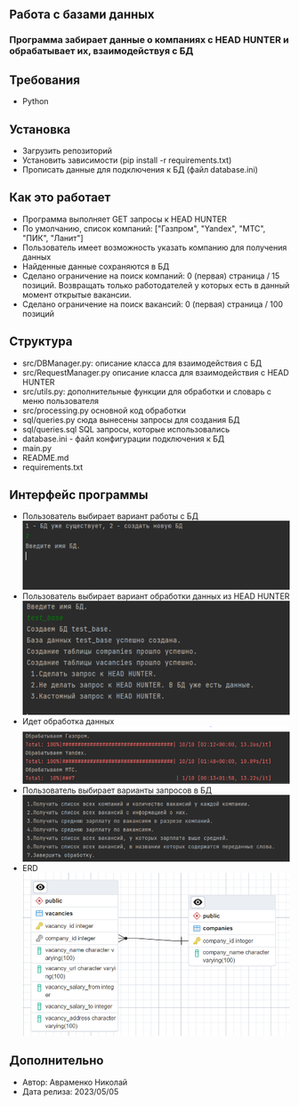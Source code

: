 ## Работа с базами данных 
### Программа забирает данные о компаниях с HEAD HUNTER и обрабатывает их, взаимодействуя с БД
## Требования
* Python
## Установка
* Загрузить репозиторий
* Установить зависимости (pip install -r requirements.txt)
* Прописать данные для подключения к БД (файл database.ini)
## Как это работает
* Программа выполняет GET запросы к HEAD HUNTER
* По умолчанию, список компаний: ["Газпром", "Yandex", "МТС", "ПИК", "Ланит"]
* Пользователь имеет возможность указать компанию для получения данных
* Найденные данные сохраняются в БД
* Сделано ограничение на поиск компаний: 0 (первая) страница / 15 позиций. Возвращать только работодателей у которых есть в данный момент открытые вакансии.
* Сделано ограничение на поиск вакансий: 0 (первая) страница / 100 позиций

## Структура
* src/DBManager.py: описание класса для взаимодействия с БД
* src/RequestManager.py описание класса для взаимодействия с HEAD HUNTER
* src/utils.py: дополнительные функции для обработки и словарь с меню пользователя
* src/processing.py основной код обработки
* sql/queries.py сюда вынесены запросы для создания БД
* sql/queries.sql SQL запросы, которые использовались
* database.ini - файл конфигурации подключения к БД
* main.py
* README.md
* requirements.txt
## Интерфейс программы
* Пользователь выбирает вариант работы с БД
![img_5.png](images/img_5.png)
* Пользователь выбирает вариант обработки данных из HEAD HUNTER
![img_2.png](images/img_2.png)
* Идет обработка данных
![img.png](images/img.png)
* Пользователь выбирает варианты запросов в БД
![img_3.png](images/img_3.png)
* ERD 
![img_4.png](images/img_4.png)
## Дополнительно
* Автор: Авраменко Николай
* Дата релиза: 2023/05/05
